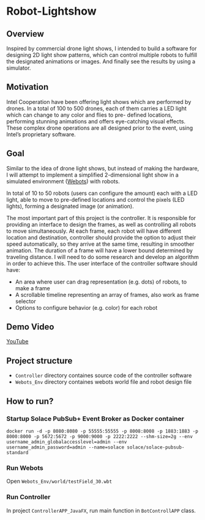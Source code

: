 # Robot-Lightshow

## Overview

Inspired by commercial drone light shows, I intended to build a software for designing 2D light
show patterns, which can control multiple robots to fulfill the designated animations or images.
And finally see the results by using a simulator.

## Motivation
Intel Cooperation have been offering light shows which are performed by drones. In a total of 100
to 500 drones, each of them carries a LED light which can change to any color and flies to pre-
defined locations, performing stunning animations and offers eye-catching visual effects. These
complex drone operations are all designed prior to the event, using Intel’s proprietary software.


## Goal

Similar to the idea of drone light shows, but instead of making the hardware, I will attempt to
implement a simplified 2-dimensional light show in a simulated environment ([Webots](https://cyberbotics.com/)) with robots.

In total of 10 to 50 robots (users can configure the amount) each with a LED light, able to move to
pre-defined locations and control the pixels (LED lights), forming a designated image (or
animation).

The most important part of this project is the controller. It is responsible for providing an interface
to design the frames, as well as controlling all robots to move simultaneously. At each frame, each
robot will have different location and destination, controller should provide the option to adjust
their speed automatically, so they arrive at the same time, resulting in smoother animation. The
duration of a frame will have a lower bound determined by traveling distance. I will need to do
some research and develop an algorithm in order to achieve this.
The user interface of the controller software should have:

- An area where user can drag representation (e.g. dots) of robots, to make a frame
- A scrollable timeline representing an array of frames, also work as frame selector
- Options to configure behavior (e.g. color) for each robot


## Demo Video
[YouTube](https://youtu.be/m3dJQ_ByKjo)


## Project structure
- `Controller` directory containes source code of the controller software
- `Webots_Env` directory containes webots world file and robot design file


## How to run?

### Startup Solace PubSub+ Event Broker as Docker container

`docker run -d -p 8080:8080 -p 55555:55555 -p 8008:8008 -p 1883:1883 -p 8000:8000 -p 5672:5672 -p 9000:9000 -p 2222:2222 --shm-size=2g --env username_admin_globalaccesslevel=admin --env username_admin_password=admin --name=solace solace/solace-pubsub-standard`

### Run Webots

Open `Webots_Env/world/testField_30.wbt`

### Run Controller

In project `ControllerAPP_JavaFX`, run main function in `BotControllAPP` class.

